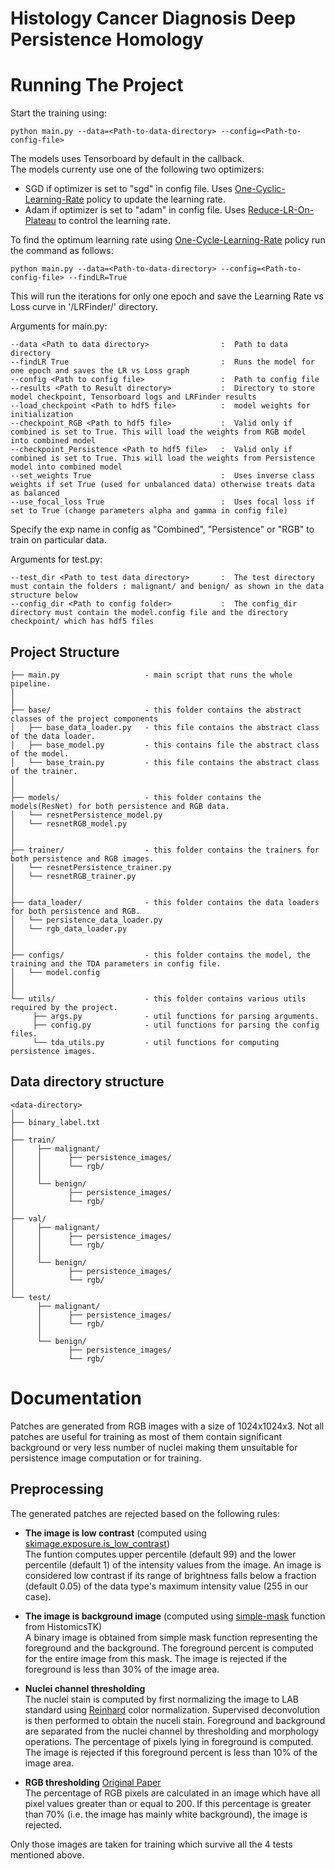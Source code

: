 # Histology Cancer Diagnosis Deep Persistence Homology

# Running The Project 
Start the training using:
```shell
python main.py --data=<Path-to-data-directory> --config=<Path-to-config-file>
```

The models uses Tensorboard by default in the callback.  
The models currenty use one of the following two optimizers: 
* SGD if optimizer is set to "sgd" in config file. Uses [One-Cyclic-Learning-Rate](https://github.com/titu1994/keras-one-cycle#training-with-onecyclelr) policy to update the learning rate.
* Adam if optimizer is set to "adam" in config file. Uses [Reduce-LR-On-Plateau](https://keras.io/callbacks/#reducelronplateau) to control the learning rate.

To find the optimum learning rate using [One-Cycle-Learning-Rate](https://github.com/titu1994/keras-one-cycle) policy run the command as follows:  
```shell
python main.py --data=<Path-to-data-directory> --config=<Path-to-config-file> --findLR=True
```
This will run the iterations for only one epoch and save the Learning Rate vs Loss curve in '<results>/LRFinder/' directory.

Arguments for main.py:  
```shell
--data <Path to data directory>                :  Path to data directory
--findLR True                                  :  Runs the model for one epoch and saves the LR vs Loss graph
--config <Path to config file>                 :  Path to config file
--results <Path to Result directory>           :  Directory to store model checkpoint, Tensorboard logs and LRFinder results
--load_checkpoint <Path to hdf5 file>          :  model weights for initialization
--checkpoint_RGB <Path to hdf5 file>           :  Valid only if combined is set to True. This will load the weights from RGB model into combined model
--checkpoint_Persistence <Path to hdf5 file>   :  Valid only if combined is set to True. This will load the weights from Persistence model into combined model
--set_weights True                             :  Uses inverse class weights if set True (used for unbalanced data) otherwise treats data as balanced
--use_focal_loss True                          :  Uses focal loss if set to True (change parameters alpha and gamma in config file) 
```

Specify the exp name in config as "Combined", "Persistence" or "RGB" to train on particular data.


Arguments for test.py:  
```shell
--test_dir <Path to test data directory>       :  The test directory must contain the folders : malignant/ and benign/ as shown in the data structure below
--config_dir <Path to config folder>           :  The config_dir directory must contain the model.config file and the directory checkpoint/ which has hdf5 files 
```


## Project Structure

```
├── main.py                   - main script that runs the whole pipeline.
│
│
├── base/                     - this folder contains the abstract classes of the project components
│   ├── base_data_loader.py   - this file contains the abstract class of the data loader.
│   ├── base_model.py         - this contains file the abstract class of the model.
│   └── base_train.py         - this file contains the abstract class of the trainer.
│
│
├── models/                   - this folder contains the models(ResNet) for both persistence and RGB data.
│   └── resnetPersistence_model.py
│   └── resnetRGB_model.py
│
│
├── trainer/                  - this folder contains the trainers for both persistence and RGB images.
│   └── resnetPersistence_trainer.py
│   └── resnetRGB_trainer.py
│
│
├── data_loader/              - this folder contains the data loaders for both persistence and RGB.
│   └── persistence_data_loader.py
│   └── rgb_data_loader.py
│
│
├── configs/                  - this folder contains the model, the training and the TDA parameters in config file.
│   └── model.config
│
│
└── utils/                    - this folder contains various utils required by the project.
     ├── args.py              - util functions for parsing arguments.
     ├── config.py            - util functions for parsing the config files.
     └── tda_utils.py         - util functions for computing persistence images.
```

## Data directory structure

```
<data-directory>
│
├── binary_label.txt
│
├── train/
│     ├── malignant/
│     │      ├── persistence_images/
│     │      └── rgb/
│     │
│     └── benign/ 
│            ├── persistence_images/
│            └── rgb/
│
├── val/
│     ├── malignant/
│     │      ├── persistence_images/
│     │      └── rgb/
│     │
│     └── benign/ 
│            ├── persistence_images/
│            └── rgb/
│
└── test/
      ├── malignant/
      │      ├── persistence_images/
      │      └── rgb/
      │
      └── benign/ 
             ├── persistence_images/
             └── rgb/
```


# Documentation

Patches are generated from RGB images with a size of 1024x1024x3. Not all patches are useful for training as most of them contain significant background or very less number of nuclei making them unsuitable for persistence image computation or for training.

## Preprocessing 
The generated patches are rejected based on the following rules:  

* **The image is low contrast** (computed using [skimage.exposure.is_low_contrast](http://scikit-image.org/docs/dev/api/skimage.exposure.html#skimage.exposure.is_low_contrast))  
The funtion computes upper percentile (default 99) and the lower percentile (default 1) of the intensity values from the image. An image is considered low contrast if its range of brightness falls below a fraction (default 0.05) of the data type's maximum intensity value (255 in our case).  

* **The image is background image** (computed using [simple-mask](https://digitalslidearchive.github.io/HistomicsTK/histomicstk.utils.html?highlight=simple%20mask#histomicstk.utils.simple_mask) function from HistomicsTK)  
A binary image is obtained from simple mask function representing the foreground and the background. The foreground percent is computed for the entire image from this mask. The image is rejected if the foreground is less than 30% of the image area.  

* **Nuclei channel thresholding**  
The nuclei stain is computed by first normalizing the image to LAB standard using [Reinhard](https://digitalslidearchive.github.io/HistomicsTK/_modules/histomicstk/preprocessing/color_normalization/reinhard.html#reinhard) color normalization.  Supervised deconvolution is then performed to obtain the nuceli stain. Foreground and background are separated from the nuclei channel by thresholding and morphology operations. The percentage of pixels lying in foreground is computed. The image is rejected if this foreground percent is less than 10% of the image area.  

* **RGB thresholding** [Original Paper](https://www.ncbi.nlm.nih.gov/pubmed/28549410)  
The percentage of RGB pixels are calculated in an image which have all pixel values greater than or equal to 200. If this percentage is greater than 70% (i.e. the image has mainly white background), the image is rejected.  

Only those images are taken for training which survive all the 4 tests mentioned above.
